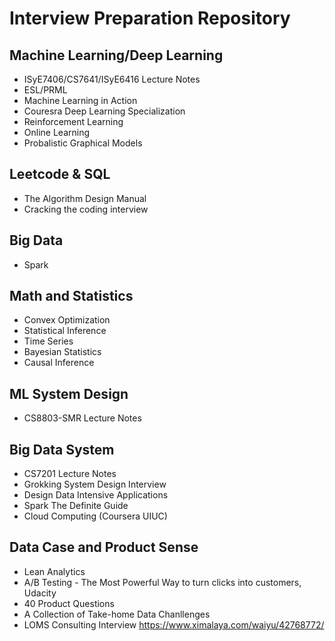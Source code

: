 # Interview Preparation Repository

## Machine Learning/Deep Learning
- ISyE7406/CS7641/ISyE6416 Lecture Notes
- ESL/PRML
- Machine Learning in Action
- Couresra Deep Learning Specialization
- Reinforcement Learning
- Online Learning
- Probalistic Graphical Models

## Leetcode & SQL
- The Algorithm Design Manual
- Cracking the coding interview

## Big Data
- Spark

## Math and Statistics
- Convex Optimization
- Statistical Inference
- Time Series
- Bayesian Statistics
- Causal Inference

## ML System Design
- CS8803-SMR Lecture Notes

## Big Data System
- CS7201 Lecture Notes
- Grokking System Design Interview
- Design Data Intensive Applications
- Spark The Definite Guide
- Cloud Computing (Coursera UIUC)

## Data Case and Product Sense
- Lean Analytics
- A/B Testing - The Most Powerful Way to turn clicks into customers, Udacity
- 40 Product Questions
- A Collection of Take-home Data Chanllenges 
- LOMS Consulting Interview https://www.ximalaya.com/waiyu/42768772/
